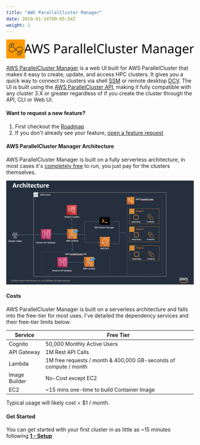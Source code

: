```yaml
---
title: "AWS ParallelCluster Manager"
date: 2019-01-24T09:05:54Z
weight: 1
---
```


![Pcluster Manager Logo](parallelcluster-manager.svg)

[AWS ParallelCluster Manager](https://github.com/aws-samples/pcluster-manager) is a web UI built for AWS ParallelCluster that makes it easy to create, update, and access HPC clusters. It gives you a quick way to connect to clusters via shell [SSM](https://aws.amazon.com/blogs/aws/new-session-manager/) or remote desktop [DCV](https://aws.amazon.com/hpc/dcv/). The UI is built using the [AWS ParallelCluster API](https://docs.aws.amazon.com/parallelcluster/latest/ug/api-reference-v3.html), making it fully compatible with any cluster 3.X or greater regardless of if you create the cluster through the API, CLI or Web UI.

#### Want to request a new feature?

1. First checkout the [Roadmap](https://github.com/aws-samples/pcluster-manager/projects/1)
2. If you don't already see your feature, [open a feature request](https://github.com/aws-samples/pcluster-manager/issues/new)

#### AWS ParallelCluster Manager Architecture

AWS ParallelCluster Manager is built on a fully serverless architecture, in most cases it's [completely free](https://github.com/aws-samples/pcluster-manager#costs) to run, you just pay for the clusters themselves.

![pc_arch](architecture.png)

#### Costs

AWS ParallelCluster Manager is built on a serverless architecture and falls into the free-tier for most uses. I've detailed the dependency services and their free-tier limits below:

| Service       | Free Tier                                                        |
|---------------|------------------------------------------------------------------|
| Cognito       | 50,000 Monthly Active Users                                      |
| API Gateway   | 1M Rest API Calls                                                |
| Lambda        | 1M free requests / month & 400,000 GB-seconds of compute / month |
| Image Builder | No-Cost except EC2                                               |
| EC2           | ~15 mins one-time to build Container Image                       |

Typical usage will likely cost < $1 / month.

#### Get Started

You can get started with your first cluster in as little as ~15 minutes following [**1 - Setup**](01-getting-started.html)
